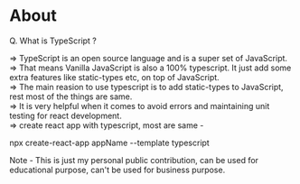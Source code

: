 # About

Q. What is TypeScript ?

=> TypeScript is an open source language and is a super set of JavaScript.  
=> That means Vanilla JavaScript is also a 100% typescript. It just add some extra features like static-types etc, on top of JavaScript.  
=> The main reasion to use typescript is to add static-types to JavaScript, rest most of the things are same.  
=> It is very helpful when it comes to avoid errors and maintaining unit testing for react development.  
=> create react app with typescript, most are same -

npx create-react-app appName --template typescript

Note - This is just my personal public contribution, can be used for educational purpose, can't be used for business purpose.
